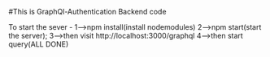 #This is GraphQl-Authentication Backend code

To start the sever -
1-->npm install(install nodemodules)
2-->npm start(start the server);
3-->then visit http://localhost:3000/graphql
4-->then start query(ALL DONE)
